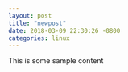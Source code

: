 ```yaml
---
layout: post
title: "newpost"
date: 2018-03-09 22:30:26 -0800
categories: linux
---
```


This is some sample content

